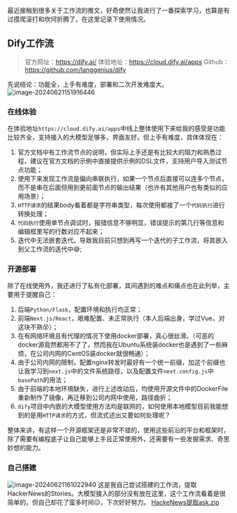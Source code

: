 最近接触到很多关于工作流的推文，好奇使然让我进行了一番探索学习，也算是有过摸爬滚打和坎坷折腾了，在这里记录下使用情况。

## Dify工作流
> 官方网址：https://dify.ai/
> 体验地址：https://cloud.dify.ai/apps
> Github：https://github.com/langgenius/dify

先说结论：功能全，上手有难度，部署和二次开发难度大。
![image-20240621151916446](https://github.com/junglehxj/junglehxj.github.io/assets/38659409/0504aa29-98e6-47e5-86ba-8994cb6c150b)
### 在线体验
在体验地址`https://cloud.dify.ai/apps`中线上整体使用下来给我的感受是功能比较齐全，支持接入的大模型足够多，界面友好。但上手有难度，具体体现在：

1. 官方文档中有工作流节点的说明，但实际上手还是有比较大的阻力和熟悉过程，建议在官方文档的示例中直接提供示例的DSL文件，支持用户导入测试节点功能；
2. 使用下来发现工作流是偏向串联执行，如果一个节点后直接可以连多个节点，而不是串在后面但用到更前面节点的输出结果（也许有其他用户也有类似的应用场景）；
3. `HTTP请求`的结果body看着都是字符串类型，每次使用都接了一个`代码执行`进行转换处理；
4. `代码执行`使用单节点调试时，报错信息不够明显，错误提示的第几行等信息和编辑框里写的行数对应不起来；
5. 迭代中无法嵌套迭代。导致我目前只想到再写一个迭代的子工作流，将其嵌入到父工作流的迭代中😅;

### 开源部署
除了在线使用外，我还进行了私有化部署，其间遇到的难点和痛点也在此列举，主要用于提醒自己：
1. 后端`Python/Flask`，配置环境和执行均正常；
2. 前端`Next.js/React`，艰难配置、未正常执行（本人后端出身，学过Vue，对这块不熟😵）；
3. 在有网络环境且有代理的情况下使用docker部署，真心很丝滑。（可恶的docker源竟然都用不了了，然而我在Ubuntu系统装docker也是遇到了一些麻烦，在公司内网的CentOS装docker就很畅通）；
4. 由于公司内网的限制，配置nginx转发时最好有一个统一前缀，加这个前缀也让我学习到`next.js`中的文件系统路径，以及配置文件`next.config.js`中`basePath`的用法；
5. 由于前端的本地环境缺失，进行上述改动后，均使用开源文件中的DockerFile重新制作了镜像，再迁移到公司内网中使用，路径曲折；
6. `dify`项目中内嵌的大模型使用方法均是联网的，如何使用本地模型目前我能想到的是用`HTTP请求`的方式，但流式述出又要如何处理呢？

整体来讲，有这样一个开源框架还是非常不错的，使用这些前沿的平台和框架时，除了需要有编程底子让自己能够上手且正常使用外，还需要有一些发掘需求、奇思妙想的能力。

### 自己搭建
![image-20240621161022940](https://github.com/junglehxj/junglehxj.github.io/assets/38659409/eaefaf64-a35f-40fa-8f03-9c2df9937b82)
这是我自己尝试搭建的工作流，提取HackerNews的Stories。大模型接入的部分没有放在这里，这个工作流看着是很简单的，但自己却花了蛮多时间😑，下次好好努力。
[HackeNews提取ask.zip](https://github.com/user-attachments/files/15924800/HackeNews.ask.zip)





